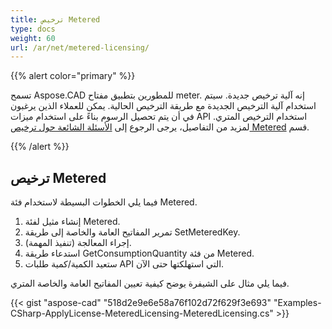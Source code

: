 ```yaml
---
title: ترخيص Metered
type: docs
weight: 60
url: /ar/net/metered-licensing/
---
```


{{% alert color="primary" %}} 

تسمح Aspose.CAD للمطورين بتطبيق مفتاح meter. إنه آلية ترخيص جديدة. سيتم استخدام آلية الترخيص الجديدة مع طريقة الترخيص الحالية. يمكن للعملاء الذين يرغبون في أن يتم تحصيل الرسوم بناءً على استخدام ميزات API استخدام الترخيص المتري. لمزيد من التفاصيل، يرجى الرجوع إلى [الأسئلة الشائعة حول ترخيص Metered](https://purchase.aspose.com/faqs/licensing/metered) قسم.

{{% /alert %}} 
## **ترخيص Metered**
فيما يلي الخطوات البسيطة لاستخدام فئة Metered.

1. إنشاء مثيل لفئة Metered.
1. تمرير المفاتيح العامة والخاصة إلى طريقة SetMeteredKey.
1. إجراء المعالجة (تنفيذ المهمة).
1. استدعاء طريقة GetConsumptionQuantity من فئة Metered.
1. ستعيد الكمية/كمية طلبات API التي استهلكتها حتى الآن.

فيما يلي مثال على الشيفرة يوضح كيفية تعيين المفاتيح العامة والخاصة المتري.

{{< gist "aspose-cad" "518d2e9e6e58a76f102d72f629f3e693" "Examples-CSharp-ApplyLicense-MeteredLicensing-MeteredLicensing.cs" >}}
